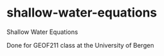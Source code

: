 # shallow-water-equations
Shallow Water Equations

Done for GEOF211 class at the University of Bergen

